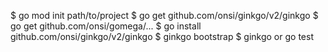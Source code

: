 $ go mod init path/to/project
$ go get github.com/onsi/ginkgo/v2/ginkgo
$ go get github.com/onsi/gomega/...
$ go install github.com/onsi/ginkgo/v2/ginkgo
$ ginkgo bootstrap
$ ginkgo or go test 
